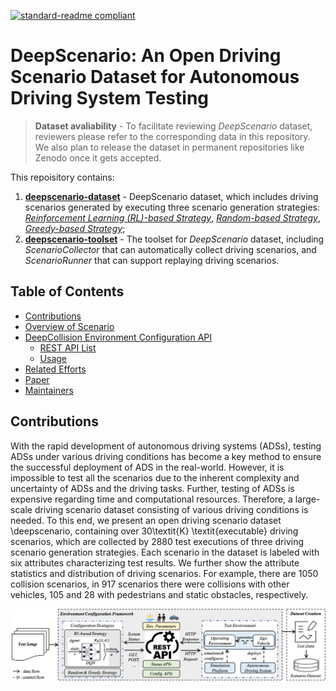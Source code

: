 [![standard-readme compliant](https://img.shields.io/badge/readme%20style-standard-brightgreen.svg?style=flat-square)](https://github.com/RichardLitt/standard-readme)
# DeepScenario: An Open Driving Scenario Dataset for Autonomous Driving System Testing

> **Dataset avaliability** - To facilitate reviewing *DeepScenario* dataset, reviewers please refer to the corresponding data in this repository. We also plan to release the dataset in permanent repositories like Zenodo once it gets accepted.<br/>

This repoisitory contains:

1. **[deepscenario-dataset](https://github.com/Simula-COMPLEX/DeepScenario/tree/main/deepscenario-dataset)** - DeepScenario dataset, which includes driving scenarios generated by executing three scenario generation strategies: [*Reinforcement Learning (RL)-based Strategy*](https://github.com/Simula-COMPLEX/DeepScenario/tree/main/deepscenario-dataset/rl_based-strategy), [*Random-based Strategy*](https://github.com/Simula-COMPLEX/DeepScenario/tree/main/deepscenario-dataset/random-strategy), [*Greedy-based Strategy*](https://github.com/Simula-COMPLEX/DeepScenario/tree/main/deepscenario-dataset/greedy-strategy);
2. **[deepscenario-toolset](https://github.com/Simula-COMPLEX/DeepScenario/tree/main/deepscenario-toolset)** - The toolset for *DeepScenario* dataset, including *ScenarioCollector* that can automatically collect driving scenarios, and *ScenarioRunner* that can support replaying driving scenarios.

## Table of Contents
- [Contributions](#contributions)
- [Overview of Scenario](#overview-of-deepcollision)
- [DeepCollision Environment Configuration API](#deepCollision-environment-configuration-api)
  - [REST API List](#rest-api-list)
  - [Usage](#usage)
- [Related Efforts](#related-efforts)
- [Paper](#paper)
- [Maintainers](#maintainers)

## Contributions
With the rapid development of autonomous driving systems (ADSs), testing ADSs under various driving conditions has become a key method to ensure the successful deployment of ADS in the real-world. However, it is impossible to test all the scenarios due to the inherent complexity and uncertainty of ADSs and the driving tasks. Further, testing of ADSs is expensive regarding time and computational resources. Therefore, a large-scale driving scenario dataset consisting of various driving conditions is needed. To this end, we present an open driving scenario dataset \deepscenario, containing over 30\textit{K} \textit{executable} driving scenarios, which are collected by 2880 test executions of three driving scenario generation strategies. Each scenario in the dataset is labeled with six attributes characterizing test results. We further show the attribute statistics and distribution of driving scenarios. For example, there are 1050 collision scenarios, in 917 scenarios there were collisions with other vehicles, 105 and 28 with pedestrians and static obstacles, respectively.

![image](https://github.com/Simula-COMPLEX/DeepScenario/blob/main/figures/dataset-generation-overview.png)

